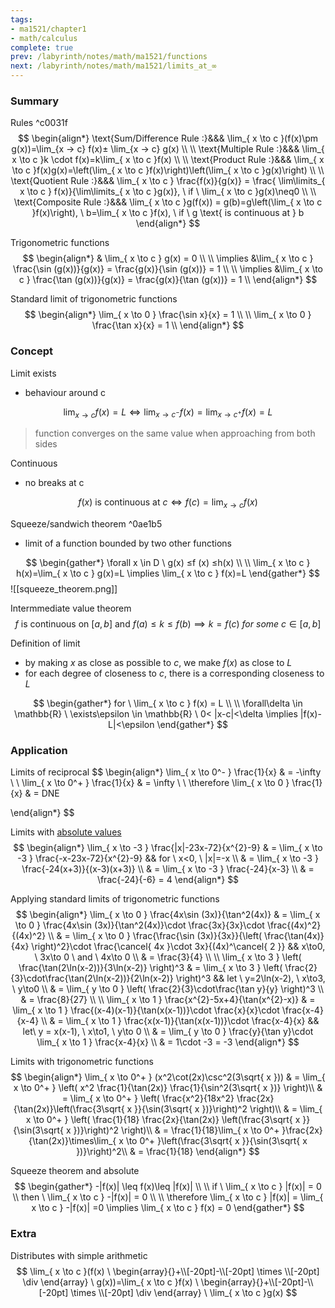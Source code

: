 ```yaml
---
tags:
- ma1521/chapter1
- math/calculus
complete: true
prev: /labyrinth/notes/math/ma1521/functions
next: /labyrinth/notes/math/ma1521/limits_at_∞
---
```

   
### Summary
Rules ^c0031f
$$
\begin{align*}
\text{Sum/Difference Rule :}&&& \lim_{ x \to c }(f(x)\pm g(x))=\lim_{x → c} f(x)± \lim_{x → c} g(x) \\
\\
\text{Multiple Rule :}&&& \lim_{ x \to c }k \cdot f(x)=k\lim_{ x \to c }f(x) \\
\\
\text{Product Rule :}&&& \lim_{ x \to c }f(x)g(x)=\left(\lim_{ x \to c }f(x)\right)\left(\lim_{ x \to c }g(x)\right) \\
\\
\text{Quotient Rule :}&&& \lim_{ x \to c } \frac{f(x)}{g(x)} = \frac{ \lim\limits_{ x \to c } f(x)}{\lim\limits_{ x \to c }g(x)}, \ if \ \lim_{ x \to c }g(x)\neq0 \\
\\
\text{Composite Rule :}&&& \lim_{ x \to c }g(f(x)) = g(b)=g\left(\lim_{ x \to c }f(x)\right), \ b=\lim_{ x \to c }f(x), \ if \ g \text{ is continuous at } b
\end{align*}
$$

Trigonometric functions
$$
\begin{align*}
& \lim_{ x \to c } g(x) = 0 \\
\\
\implies &\lim_{ x \to c } \frac{\sin (g(x))}{g(x)} = \frac{g(x)}{\sin (g(x))} = 1 \\
\\
\implies &\lim_{ x \to c } \frac{\tan (g(x))}{g(x)} = \frac{g(x)}{\tan (g(x))} = 1 \\
\end{align*}
$$

Standard limit of trigonometric functions
$$
\begin{align*}
\lim_{ x \to 0 } \frac{\sin x}{x} = 1 \\
\\
\lim_{ x \to 0 } \frac{\tan x}{x} = 1 \\
\end{align*}
$$
### Concept
Limit exists
- behaviour around c

$$
\lim_{ x \to c } f(x) =L \iff \lim_{ x \to c^- } f(x) = \lim_{ x \to c^+ } f(x) =L
$$
> function converges on the same value when approaching from both sides

Continuous
- no breaks at c

$$
f(x) \text{ is continuous at } c \iff f(c)=\lim_{ x \to c } f(x) 
$$

Squeeze/sandwich theorem ^0ae1b5
- limit of a function bounded by two other functions

$$
\begin{gather*}
\forall x \in D \ g(x) ≤f (x) ≤h(x) \\
\\
\lim_{ x \to c } h(x)=\lim_{ x \to c } g(x)=L \implies \lim_{ x \to c } f(x)=L
\end{gather*}
$$
![[squeeze_theorem.png]]

Intermmediate value theorem
$$
f\text{ is continuous on }[a,b]\text{ and }f(a)\leq k\leq f(b) \implies k=f(c)\ for \ some \ c\in[a,b]
$$

Definition of limit
- by making $x$ as close as possible to $c$, we make $f(x)$ as close to $L$
- for each degree of closeness to $c$, there is a corresponding closeness to $L$

$$
\begin{gather*}
for \ \lim_{ x \to c } f(x) = L \\
\\
\forall\delta \in \mathbb{R} \ \exists\epsilon \in \mathbb{R} \ 0< |x-c|<\delta \implies |f(x)-L|<\epsilon
\end{gather*}
$$
### Application
Limits of reciprocal
$$
\begin{align*}
\lim_{ x \to 0^- } \frac{1}{x} & = -\infty \\
\\
\lim_{ x \to 0^+ } \frac{1}{x} & = \infty \\
\\
\therefore \lim_{ x \to 0 } \frac{1}{x} & = DNE 

\end{align*}
$$

Limits with [absolute values](/labyrinth/notes/math/ma1521/absolute_values)
$$
\begin{align*}
\lim_{ x \to -3 } \frac{|x|-23x-72}{x^{2}-9} & = \lim_{ x \to -3 } \frac{-x-23x-72}{x^{2}-9} && for \ x<0, \ |x|=-x \\
& = \lim_{ x \to -3 } \frac{-24(x+3)}{(x-3)(x+3)} \\
& = \lim_{ x \to -3 } \frac{-24}{x-3} \\
& = \frac{-24}{-6} = 4
\end{align*}
$$

Applying standard limits of trigonometric functions
$$
\begin{align*}
\lim_{ x \to 0 } \frac{4x\sin (3x)}{\tan^2(4x)} & = \lim_{ x \to 0 } \frac{4x\sin (3x)}{\tan^2(4x)}\cdot \frac{3x}{3x}\cdot \frac{(4x)^2}{(4x)^2} \\
& = \lim_{ x \to 0 } \frac{\frac{\sin (3x)}{3x}}{\left( \frac{\tan(4x)}{4x} \right)^2}\cdot \frac{\cancel{ 4x }\cdot 3x}{(4x)^\cancel{ 2 }} && x\to0, \ 3x\to 0 \ and \ 4x\to 0 \\
& = \frac{3}{4} \\
\\
\lim_{ x \to 3 } \left( \frac{\tan(2\ln(x-2))}{3\ln(x-2)} \right)^3 & = \lim_{ x \to 3 } \left( \frac{2}{3}\cdot\frac{\tan(2\ln(x-2))}{2\ln(x-2)} \right)^3 && let \ y=2\ln(x-2), \ x\to3, \ y\to0 \\
& = \lim_{ y \to 0 } \left( \frac{2}{3}\cdot\frac{\tan y}{y} \right)^3 \\
& = \frac{8}{27} \\
\\
\lim_{ x \to 1 } \frac{x^{2}-5x+4}{\tan(x^{2}-x)} & = \lim_{ x \to 1 } \frac{(x-4)(x-1)}{\tan(x(x-1))}\cdot \frac{x}{x}\cdot \frac{x-4}{x-4} \\
& = \lim_{ x \to 1 } \frac{x(x-1)}{\tan(x(x-1))}\cdot \frac{x-4}{x} && let\ y = x(x-1), \ x\to1, \ y\to 0 \\
& = \lim_{ y \to 0 } \frac{y}{\tan y}\cdot \lim_{ x \to 1 } \frac{x-4}{x} \\
& = 1\cdot -3 = -3
\end{align*}
$$

Limits with trigonometric functions
$$
\begin{align*}
\lim_{ x \to 0^+ } (x^2\cot(2x)\csc^2(3\sqrt{ x })) & = \lim_{ x \to 0^+ } \left( x^2 \frac{1}{\tan(2x)} \frac{1}{\sin^2(3\sqrt{ x })} \right)\\
& = \lim_{ x \to 0^+ } \left( \frac{x^2}{18x^2} \frac{2x}{\tan(2x)}\left(\frac{3\sqrt{ x }}{\sin(3\sqrt{ x })}\right)^2 \right)\\
& = \lim_{ x \to 0^+ } \left( \frac{1}{18} \frac{2x}{\tan(2x)} \left(\frac{3\sqrt{ x }}{\sin(3\sqrt{ x })}\right)^2 \right)\\
& = \frac{1}{18}\lim_{ x \to 0^+ }\frac{2x}{\tan(2x)}\times\lim_{ x \to 0^+ }\left(\frac{3\sqrt{ x }}{\sin(3\sqrt{ x })}\right)^2\\
& = \frac{1}{18}
\end{align*}
$$

Squeeze theorem and absolute
$$
\begin{gather*}
-|f(x)| \leq f(x)\leq |f(x)| \\
\\
if \ \lim_{ x \to c } |f(x)| = 0 \\
then \  \lim_{ x \to c } -|f(x)| = 0 \\
\\
\therefore \lim_{ x \to c } |f(x)| =  \lim_{ x \to c } -|f(x)| =0 \implies \lim_{ x \to c } f(x) = 0
\end{gather*}
$$
### Extra
Distributes with simple arithmetic
$$
\lim_{ x \to c }(f(x) \ \begin{array}{}+\\[-20pt]-\\[-20pt] \times \\[-20pt] \div \end{array} \ g(x))=\lim_{ x \to c }f(x) \ \begin{array}{}+\\[-20pt]-\\[-20pt] \times \\[-20pt] \div \end{array} \ \lim_{ x \to c }g(x)
$$